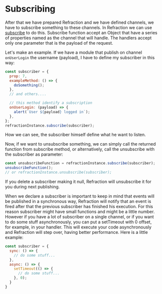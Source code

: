 # Subscribing

After that we have prepared Refraction and we have defined channels, we have to subscribe something to these channels. In Refraction we can use [subscribe](../api/Subscribe.md) to do this.
Subscribe function accept an Object that have a series of properties named as the channel that will handle. The handlers accept only one parameter that is the payload of the request.

Let's make an example. If we have a module that publish on channel `onUserLogin` the username (payload), I have to define my subscriber in this way:

```js
const subscriber = {
  prop: 7,
  exampleMethod: () => {
    doSomething();
  },
  // and others....

  // this method identify a subscription
  onUserLogin: (payload) => {
    alert(`User ${payload} logged in`);
  },
};
refractionInstance.subscribe(subscriber);
```

How we can see, the subscriber himself define what he want to listen.

Now, if we want to unsubscribe something, we can simply call the returned function from subscribe method, or alternatively, call the unsubscribe with the subscriber as parameter:

```js
const unsubscribeFunction = refractionInstance.subscribe(subscriber);
unsubscribeFunction();
// or refractionInstance.unsubscribe(subscriber);
```

If you delete a subscriber making it null, Refraction will unsubscribe it for you during next publishing.

When we declare a subscriber is important to keep in mind that events will be published in a synchronous way, Refraction will notify that an event is fired after that the previous subscriber has finished his execution. For this reason subscriber might have small functions and might be a little number. However if you have a lot of subscriber on a single channel, or if you want to do some stuff asynchronously, you can put a setTimeout with 0 offset, for example, in your handler. This will execute your code asynchronously and Refraction will step over, having better performance. Here is a little example:

```js
const subscriber = {
  sync: () => {
    // do some stuff...
  },
  async: () => {
    setTimeout(() => {
      // do some stuff...
    }, 0);
  }
}
```
